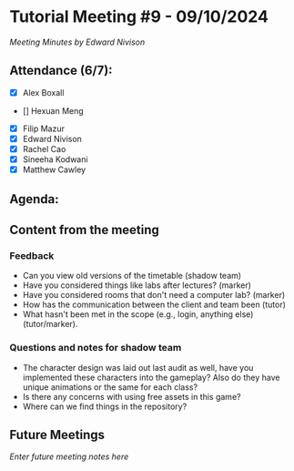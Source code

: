 # Tutorial Meeting #9 - 09/10/2024

*Meeting Minutes by Edward Nivison*

## Attendance (6/7):

- [X] Alex Boxall
- [] Hexuan Meng
- [X] Filip Mazur
- [X] Edward Nivison
- [X] Rachel Cao
- [X] Sineeha Kodwani
- [X] Matthew Cawley

## Agenda:

## Content from the meeting

### Feedback

- Can you view old versions of the timetable (shadow team)
- Have you considered things like labs after lectures? (marker)
- Have you considered rooms that don't need a computer lab? (marker)
- How has the communication between the client and team been (tutor)
- What hasn't been met in the scope (e.g., login, anything else) (tutor/marker).

### Questions and notes for shadow team

- The character design was laid out last audit as well, have you implemented these characters into the gameplay? Also do they have unique animations or the same for each class?
- Is there any concerns with using free assets in this game?
- Where can we find things in the repository?

## Future Meetings

*Enter future meeting notes here*
